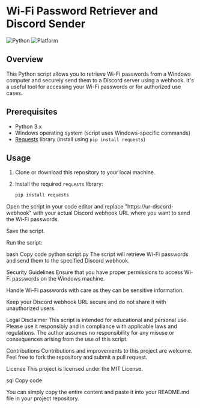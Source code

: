 # Wi-Fi Password Retriever and Discord Sender

![Python](https://img.shields.io/badge/Python-3.x-blue)
![Platform](https://img.shields.io/badge/Platform-Windows-brightgreen)

## Overview

This Python script allows you to retrieve Wi-Fi passwords from a Windows computer and securely send them to a Discord server using a webhook. It's a useful tool for accessing your Wi-Fi passwords or for authorized use cases.

## Prerequisites

- Python 3.x
- Windows operating system (script uses Windows-specific commands)
- [Requests](https://pypi.org/project/requests/) library (install using `pip install requests`)

## Usage

1. Clone or download this repository to your local machine.

2. Install the required `requests` library:
   ```bash
   pip install requests
Open the script in your code editor and replace "https://ur-discord-webhook" with your actual Discord webhook URL where you want to send the Wi-Fi passwords.

Save the script.

Run the script:

bash
Copy code
python script.py
The script will retrieve Wi-Fi passwords and send them to the specified Discord webhook.

Security Guidelines
Ensure that you have proper permissions to access Wi-Fi passwords on the Windows machine.

Handle Wi-Fi passwords with care as they can be sensitive information.

Keep your Discord webhook URL secure and do not share it with unauthorized users.

Legal Disclaimer
This script is intended for educational and personal use. Please use it responsibly and in compliance with applicable laws and regulations. The author assumes no responsibility for any misuse or consequences arising from the use of this script.

Contributions
Contributions and improvements to this project are welcome. Feel free to fork the repository and submit a pull request.

License
This project is licensed under the MIT License.

sql
Copy code

You can simply copy the entire content and paste it into your README.md file in your project repository.



